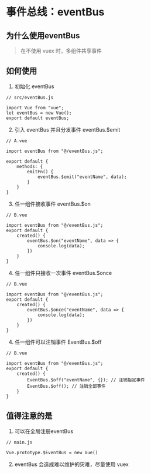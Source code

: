 # 事件总线：eventBus

## 为什么使用eventBus
> 在不使用 vuex 时，多组件共享事件

## 如何使用
1. 初始化 eventBus

```
// src/eventBus.js 

import Vue from "vue";
let eventBus = new Vue();
export default eventBus;
```

2. 引入 eventBus 并且分发事件 eventBus.$emit

```
// A.vue

import eventBus from "@/eventBus.js";

export default {
    methods: {
        emitFn() {
            eventBus.$emit("eventName", data);
        }
    }
}
```

3. 任一组件接收事件 eventBus.$on

```
// B.vue

import eventBus from "@/eventBus.js";
export default {
    created() {
        eventBus.$on("eventName", data => {
            console.log(data);
        })
    }
}
```

4. 任一组件只接收一次事件 eventBus.$once

```
// B.vue

import eventBus from "@/eventBus.js";
export default {
    created() {
        eventBus.$once("eventName", data => {
            console.log(data);
        })
    }
}
```

4. 任一组件可以注销事件 EventBus.$off

```
// B.vue

import eventBus from "@/eventBus.js";
export default {
    created() {
        EventBus.$off("eventName", {}); // 注销指定事件
        EventBus.$off(); // 注销全部事件
    }
}
```

## 值得注意的是
1. 可以在全局注册eventBus

```
// main.js

Vue.prototype.$EventBus = new Vue()
```

2. eventBus 会造成难以维护的灾难，尽量使用 vuex
